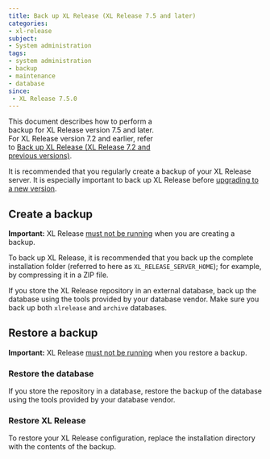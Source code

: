 ```yaml
---
title: Back up XL Release (XL Release 7.5 and later)
categories:
- xl-release
subject:
- System administration
tags:
- system administration
- backup
- maintenance
- database
since:
 - XL Release 7.5.0
---
```


<div class="alert alert-warning" style="width: 60%">
This document describes how to perform a backup for XL Release version 7.5 and later. For XL Release version 7.2 and earlier, refer to <a href="/xl-release/how-to/back-up-xl-release-jcr.html">Back up XL Release (XL Release 7.2 and previous versions)</a>.
</div>

It is recommended that you regularly create a backup of your XL Release server. It is especially important to back up XL Release before [upgrading to a new version](/xl-release/how-to/upgrade-xl-release.html).

## Create a backup

**Important:** XL Release [must not be running](/xl-release/how-to/shut-down-xl-release.html) when you are creating a backup.

To back up XL Release, it is recommended that you back up the complete installation folder (referred to here as `XL_RELEASE_SERVER_HOME`); for example, by compressing it in a ZIP file.

If you store the XL Release repository in an external database, back up the database using the tools provided by your database vendor. Make sure you back up both `xlrelease` and `archive` databases.

## Restore a backup

**Important:** XL Release [must not be running](/xl-release/how-to/shut-down-xl-release.html) when you restore a backup.

### Restore the database

If you store the repository in a database, restore the backup of the database using the tools provided by your database vendor.

### Restore XL Release

To restore your XL Release configuration, replace the installation directory with the contents of the backup.
